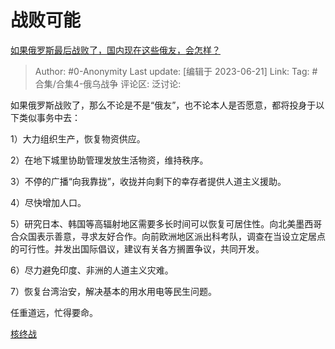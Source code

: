# 战败可能
[如果俄罗斯最后战败了，国内现在这些俄友，会怎样？](https://www.zhihu.com/question/603168500/answer/3083000856)

> Author: #0-Anonymity
> Last update: [编辑于 2023-06-21]
> Link:
> Tag: #合集/合集4-俄乌战争 
> 评论区:
> 泛讨论:

如果俄罗斯战败了，那么不论是不是“俄友”，也不论本人是否愿意，都将投身于以下类似事务中去：

1）大力组织生产，恢复物资供应。

2）在地下城里协助管理发放生活物资，维持秩序。

3）不停的广播“向我靠拢”，收拢并向剩下的幸存者提供人道主义援助。

4）尽快增加人口。

5）研究日本、韩国等高辐射地区需要多长时间可以恢复可居住性。向北美墨西哥合众国表示善意，寻求友好合作。向前欧洲地区派出科考队，调查在当设立定居点的可行性。并发出国际倡议，建议有关各方搁置争议，共同开发。

6）尽力避免印度、非洲的人道主义灾难。

7）恢复台湾治安，解决基本的用水用电等民生问题。

任重道远，忙得要命。

[核终战](https://zhuanlan.zhihu.com/p/484578437)
